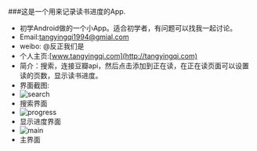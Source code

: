 ###这是一个用来记录读书进度的App.
- 初学Android做的一个小App。适合初学者，有问题可以找我一起讨论。
- Email:tangyingqi1994@gmial.com
- weibo: @反正我们是
- 个人主页:[www.tangyingqi.com](http://tangyingqi.com)
- 简介：搜索，连接豆瓣api，然后点击添加到正在读，在正在读页面可以设置读的页数，显示读书进度。
- 界面截图:   
- ![search](http://i1.tietuku.com/da0c5e24a7b97b8e.png)  
- 搜索界面 
-   ![progress](http://i1.tietuku.com/5f547a0263e46e59.png)   
-   显示进度界面   
-   ![main](http://i1.tietuku.com/2763e5bfc542f936.png)   
-   主界面

 

 

  

